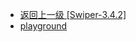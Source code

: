 - [返回上一级 [Swiper-3.4.2]](page/web前端/工具库/Swiper/Swiper-3.4.2/)
- [playground](page/web前端/工具库/Swiper/Swiper-3.4.2/playground/)
